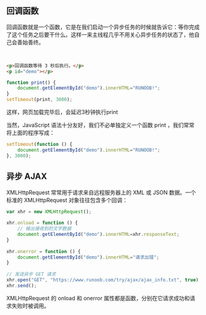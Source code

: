 ## 回调函数

回调函数就是一个函数，它是在我们启动一个异步任务的时候就告诉它：等你完成了这个任务之后要干什么。这样一来主线程几乎不用关心异步任务的状态了，他自己会善始善终。

<code-group>

​	<code-block title="Html">

```html
<p>回调函数等待 3 秒后执行。</p>
<p id="demo"></p>
```

</code-block>

<code-block title="js">

```js
function print() {
    document.getElementById("demo").innerHTML="RUNOOB!";
}
setTimeout(print, 3000);
```

</code-block>

</code-group>

这样，网页加载完毕后，会延迟3秒钟执行print

当然，JavaScript 语法十分友好，我们不必单独定义一个函数 print ，我们常常将上面的程序写成：

```js
setTimeout(function () {
    document.getElementById("demo").innerHTML="RUNOOB!";
}, 3000);

```

## 异步 AJAX

XMLHttpRequest 常常用于请求来自远程服务器上的 XML 或 JSON 数据。一个标准的 XMLHttpRequest 对象往往包含多个回调：

```js
var xhr = new XMLHttpRequest();
 
xhr.onload = function () {
    // 输出接收到的文字数据
    document.getElementById("demo").innerHTML=xhr.responseText;
}
 
xhr.onerror = function () {
    document.getElementById("demo").innerHTML="请求出错";
}
 
// 发送异步 GET 请求
xhr.open("GET", "https://www.runoob.com/try/ajax/ajax_info.txt", true);
xhr.send();
```

XMLHttpRequest 的 onload 和 onerror 属性都是函数，分别在它请求成功和请求失败时被调用。